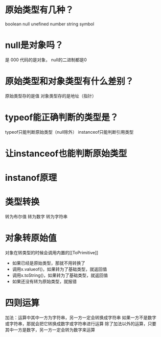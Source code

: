 # 原始类型有几种？
boolean null unefined number string symbol

# null是对象吗？
是
000 代码的是对象， null的二进制都是0

# 原始类型和对象类型有什么差别？
原始类型存的是值
对象类型存的是地址（指针）

# typeof能正确判断的类型是？
typeof只能判断原始类型（null除外）
instanceof只能判断引用类型

# 让instanceof也能判断原始类型

# instanof原理

# 类型转换
转为布尔值
转为数字
转为字符串
# 对象转原始值
对象在转类型的时候会调用内置的[[ToPrimitive]]
 - 如果已经是原始类型，那就不用转换了
 - 调用x.valueof()，如果转为了基础类型，就返回值
 - 调用x.toString()，如果转为了基础类型，就返回值
 - 如果还没有转为原始类型，就报错


# 四则运算
 加法：运算中其中一方为字符串，另一方一定会转换成字符串
 如果一方不是数字或字符串，那就会把它转换成数字或字符串进行运算
 除了加法以外的运算，只要其中一方是数字，另一方一定会转为数字来运算